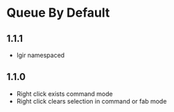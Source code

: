 # Queue By Default

## 1.1.1

- lgir namespaced

## 1.1.0

- Right click exists command mode
- Right click clears selection in command or fab mode
